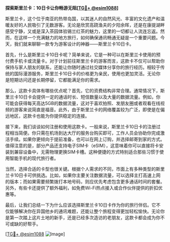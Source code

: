 **探索斯里兰卡：10日卡让你畅游无阻[[TG💪+ @esim1088](https://t.me/s/esim1088)]**

斯里兰卡，这个位于南亚的热带岛国，以其迷人的自然风光、丰富的文化遗产和温暖友好的人民吸引了无数游客。无论是欣赏高跷渔夫的夕阳余晖，还是在康提湖畔感受宁静，又或是深入茶园体验锡兰红茶的魅力，这里的一切都让人流连忘返。然而，在这样一个充满魅力的地方旅行，如何确保通讯畅通无疑是一个重要问题。今天，我们就来聊聊一款专为游客设计的神器——斯里兰卡10日卡。

首先，什么是斯里兰卡10日卡呢？简单来说，它是一种可以在斯里兰卡使用的预付费手机卡或流量卡。对于计划前往斯里兰卡的游客而言，这款卡不仅可以帮助你保持与家人朋友的联系，还能让你随时通过社交媒体分享你的旅行经历。相较于传统的国际漫游服务，斯里兰卡10日卡的价格更为亲民，使用也更加灵活。无论你是短期访问还是长期停留，它都能满足你的需求。

那么，这款卡具体有哪些优点呢？首先，它的资费结构非常合理。通常情况下，斯里兰卡10日卡会提供一定的通话时长、短信数量以及大量的数据流量。例如，你可能会获得每天高达5GB的数据流量，这对于喜欢拍照、发朋友圈或者观看在线视频的游客来说简直是福音。此外，由于斯里兰卡的网络覆盖较为广泛，即使是在偏远地区，这款卡也能为你提供稳定的连接。

接下来，我们谈谈如何注册和使用这款卡。一般来说，斯里兰卡10日卡的注册过程相当简便。你只需在机场到达大厅的服务台购买即可，工作人员会协助你完成激活手续。如果你更倾向于提前准备，也可以在网上订购，并选择邮寄到家的方式。值得注意的是，部分产品还支持电子SIM卡（eSIM），这意味着你可以直接将卡安装到兼容设备中，无需物理更换SIM卡槽。这种便捷的方式特别适合那些习惯于使用智能手机的现代旅行者。

当然，选择合适的卡型也很关键。根据个人需求的不同，市面上有多种类型的斯里兰卡10日卡可供挑选。比如，如果你主要关注数据流量，可以选择主打高速上网的版本；而如果需要频繁拨打本地号码，则应优先考虑包含更多通话时间的套餐。另外，有些卡还提供了额外福利，如免费Wi-Fi热点接入或合作伙伴提供的折扣优惠等。

最后，让我们总结一下为什么应该选择斯里兰卡10日卡作为你的旅行伴侣。它不仅能够解决你在异国他乡的通讯难题，还能让整个旅程变得更加轻松愉快。无论你是第一次踏上这片土地的新手，还是已经多次造访的老朋友，这款卡都会成为你不可或缺的好帮手。

[[TG💪+ @esim1088](https://t.me/s/esim1088) ![Image](https://i.postimg.cc/4NQfJmqS/Snipaste-2025-05-13-00-14-12.png)]